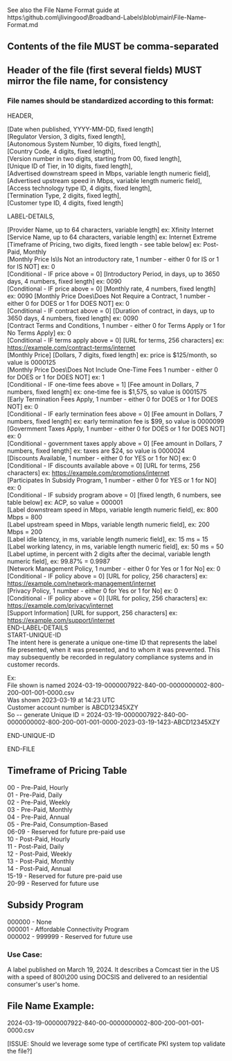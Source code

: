 See also the File Name Format guide at https:\\github.com\jlivingood\Broadband-Labels\blob\main\File-Name-Format.md

## Contents of the file MUST be comma-separated

## Header of the file (first several fields) MUST mirror the file name, for consistency
### File names should be standardized according to this format:

HEADER, 


[Date when published, YYYY-MM-DD, fixed length] \
[Regulator Version, 3 digits, fixed length],  \
[Autonomous System Number, 10 digits, fixed length],  \
[Country Code, 4 digits, fixed length],  \
[Version number in two digits, starting from 00, fixed length],  \
[Unique ID of Tier, in 10 digits, fixed length],  \
[Advertised downstream speed in Mbps, variable length numeric field],  \
[Advertised upstream speed in Mbps, variable length numeric field],  \
[Access technology type ID, 4 digits, fixed length], \
[Termination Type, 2 digits, fixed legth], \
[Customer type ID, 4 digits, fixed length] 


LABEL-DETAILS, 


[Provider Name, up to 64 characters, variable length] ex: Xfinity Internet \
[Service Name, up to 64 characters, variable length] ex: Internet Extreme \
[Timeframe of Pricing, two digits, fixed length - see table below] ex: Post-Paid, Monthly \
[Monthly Price Is\Is Not an introductory rate, 1 number - either 0 for IS or 1 for IS NOT] ex: 0 \
[Conditional - IF price above = 0] [Introductory Period, in days, up to 3650 days, 4 numbers, fixed length] ex: 0090 \
[Conditional - IF price above = 0] [Monthly rate, 4 numbers, fixed length] ex: 0090 
[Monthly Price Does\Does Not Require a Contract, 1 number - either 0 for DOES or 1 for DOES NOT] ex: 0 \
[Conditional - IF contract above = 0] [Duration of contract, in days, up to 3650 days, 4 numbers, fixed length] ex: 0090 \
[Contract Terms and Conditions, 1 number - either 0 for Terms Apply or 1 for No Terms Apply] ex: 0 \
[Conditional - IF terms apply above = 0] [URL for terms, 256 characters] ex: https://example.com/contract-terms/internet \
[Monthly Price] [Dollars, 7 digits, fixed length] ex: price is $125/month, so value is 0000125 \
[Monthly Price Does\Does Not Include One-Time Fees 1 number - either 0 for DOES or 1 for DOES NOT] ex: 1 \
[Conditional - IF one-time fees above = 1] [Fee amount in Dollars, 7 numbers, fixed length] 
    ex: one-time fee is $1,575, so value is 0001575 \
[Early Termination Fees Apply, 1 number - either 0 for DOES or 1 for DOES NOT] ex: 0 \
[Conditional - IF early termination fees above = 0] [Fee amount in Dollars, 7 numbers, fixed length] 
    ex: early termination fee is $99, so value is 0000099 \
[Govermment Taxes Apply, 1 number - either 0 for DOES or 1 for DOES NOT] ex: 0 \
[Conditional - government taxes apply above = 0] [Fee amount in Dollars, 7 numbers, fixed length] 
    ex: taxes are $24, so value is 0000024 \
[Discounts Available, 1 number - either 0 for YES or 1 for NO] ex: 0 \
[Conditional - IF discounts available above = 0] [URL for terms, 256 characters] ex: https://example.com/promotions/internet \
[Participates In Subsidy Program, 1 number - either 0 for YES or 1 for NO] ex: 0 \
[Conditional - IF subsidy program above = 0] [fixed length, 6 numbers, see table below] ex: ACP, so value = 000001 \
[Label downstream speed in Mbps, variable length numeric field],  ex: 800 Mbps = 800 \
[Label upstream speed in Mbps, variable length numeric field], ex: 200 Mbps = 200 \
[Label idle latency, in ms, variable length numeric field], ex: 15 ms = 15 \
[Label working latency, in ms, variable length numeric field], ex: 50 ms = 50 \
[Label uptime, in percent with 2 digits after the decimal, variable length numeric field], ex: 99.87% = 0.9987 \
[Network Management Policy, 1 number - either 0 for Yes or 1 for No] ex: 0 \
[Conditional - IF policy above = 0] [URL for policy, 256 characters] ex: https://example.com/network-management/internet \
[Privacy Policy, 1 number - either 0 for Yes or 1 for No] ex: 0 \
[Conditional - IF policy above = 0] [URL for policy, 256 characters] ex: https://example.com/privacy/internet \
[Support Information] [URL for support, 256 characters] ex: https://example.com/support/internet \
END-LABEL-DETAILS \
START-UNIQUE-ID \
The intent here is generate a unique one-time ID that represents the label file presented, when it was presented, and to whom it was prevented. This may subsequently be recorded in regulatory compliance systems and in customer records. 

Ex: \
File shown is named 2024-03-19-0000007922-840-00-0000000002-800-200-001-001-0000.csv \
Was shown 2023-03-19 at 14:23 UTC \
Customer account number is ABCD12345XZY \
So -- generate Unique ID = 2024-03-19-0000007922-840-00-0000000002-800-200-001-001-0000-2023-03-19-1423-ABCD12345XZY 

END-UNIQUE-ID 


END-FILE 


## Timeframe of Pricing Table
00 - Pre-Paid, Hourly \
01 - Pre-Paid, Daily \
02 - Pre-Paid, Weekly \
03 - Pre-Paid, Monthly \
04 - Pre-Paid, Annual \
05 - Pre-Paid, Consumption-Based \
06-09 - Reserved for future pre-paid use \
10 - Post-Paid, Hourly \
11 - Post-Paid, Daily \
12 - Post-Paid, Weekly \
13 - Post-Paid, Monthly \
14 - Post-Paid, Annual \
15-19 - Reserved for future pre-paid use \
20-99 - Reserved for future use 

## Subsidy Program
000000 - None \
000001 - Affordable Connectivity Program \
000002 - 999999 - Reserved for future use 

### Use Case:
A label published on March 19, 2024. It describes a Comcast tier in the US with a speed of 800\200 using DOCSIS and delivered to an residential consumer's user's home. 

## File Name Example: 
2024-03-19-0000007922-840-00-0000000002-800-200-001-001-0000.csv 


[ISSUE: Should we leverage some type of certificate PKI system top validate the file?]
